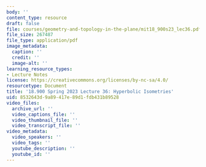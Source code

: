 ```yaml
---
body: ''
content_type: resource
draft: false
file: courses/geometry-and-topology-in-the-plane/mit18_900s23_lec36.pdf
file_size: 267487
file_type: application/pdf
image_metadata:
  caption: ''
  credit: ''
  image-alt: ''
learning_resource_types:
- Lecture Notes
license: https://creativecommons.org/licenses/by-nc-sa/4.0/
resourcetype: Document
title: '18.900 Spring 2023 Lecture 36: Hyperbolic Isometries'
uid: 8532643d-9a89-417e-89d1-fdb431b89528
video_files:
  archive_url: ''
  video_captions_file: ''
  video_thumbnail_file: ''
  video_transcript_file: ''
video_metadata:
  video_speakers: ''
  video_tags: ''
  youtube_description: ''
  youtube_id: ''
---
```

